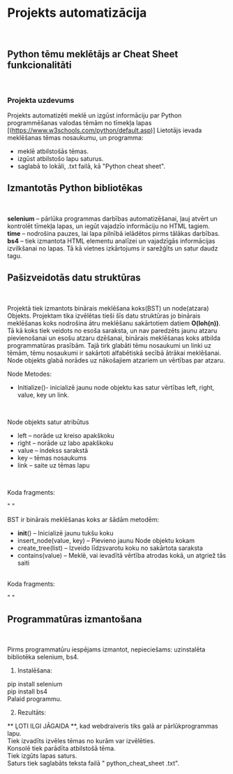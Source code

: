 # Projekts automatizācija
<br/>

## Python tēmu meklētājs ar Cheat Sheet funkcionalitāti
<br/>

### Projekta uzdevums 

Projekts automatizēti meklē un izgūst informāciju par Python programmēšanas valodas tēmām no tīmekļa lapas [(https://www.w3schools.com/python/default.asp)] Lietotājs ievada meklēšanas tēmas nosaukumu, un programma: 

* meklē atbilstošās tēmas.
* izgūst atbilstošo lapu saturus. 
* saglabā to lokāli, .txt failā, kā "Python cheat sheet".


## Izmantotās Python bibliotēkas 
<br/>

**selenium** – pārlūka programmas darbības automatizēšanai, ļauj atvērt un kontrolēt tīmekļa lapas, un iegūt vajadzīo informāciju no HTML tagiem. <br/>
**time** – nodrošina pauzes, lai lapa pilnībā ielādētos pirms tālākas darbības. <br/>
**bs4** – tiek izmantota HTML elementu analīzei un vajadzīgās informācijas izvilkšanai no lapas. Tā kā vietnes izkārtojums ir sarežģīts un satur daudz  tagu. <br/>

 

## Pašizveidotās datu struktūras 
<br/>

Projektā tiek izmantots binārais meklēšana koks(BST) un node(atzara) Objekts. Projektam tika izvēlētas tieši šīs datu struktūras jo binārais meklēšanas koks nodrošina ātru meklēšanu sakārtotiem datiem **O(loh(n))**. Tā kā koks tiek veidots no esoša saraksta, un nav paredzēts jaunu atzaru pievienošanai un esošu atzaru dzēšanai, binārais meklēšanas koks atbilda programmatūras prasībām. Tajā tirk glabāti tēmu nosaukumi un linki uz tēmām, tēmu nosaukumi  ir sakārtoti alfabētiskā secībā ātrākai meklēšanai. Node objekts glabā norādes uz nākošajiem atzariem un vērtības par atzaru. 
<br/> 

Node Metodes: 
* Initialize()- inicializē jaunu node objektu kas satur vērtības left, right, value, key un link.
  
<br/>

Node objekts satur atribūtus 
* left – norāde uz kreiso apakškoku 
* right – norāde uz labo apakškoku 
* value – indekss sarakstā  
* key – tēmas nosaukums 
* link – saite uz tēmas lapu 
<br/>

Koda fragments: 

"   " 
<br/>

BST ir binārais meklēšanas koks ar šādām metodēm: 
* __init__() – Inicializē jaunu tukšu koku 
* insert_node(value, key) – Pievieno jaunu Node objektu kokam 
* create_tree(list) – Izveido līdzsvarotu koku no sakārtota saraksta 
* contains(value) – Meklē, vai ievadītā vērtība atrodas kokā, un atgriež tās saiti
<br/> 
Koda fragments: 

"   " 


## Programmatūras izmantošana 
<br/>

Pirms programmatūru iespējams izmantot, nepieciešams: uzinstalēta bibliotēka selenium, bs4. <br/>

1. Instalēšana: 

pip install selenium <br/>
pip install bs4 <br/>
Palaid programmu.  <br/>

2. Rezultāts:
   
** ĻOTI ILGI JĀGAIDA **, kad webdraiveris tiks galā ar pārlūkprogrammas lapu. <br/>
Tiek izvadīts izvēles tēmas no kurām var izvēlēties.  <br/>
Konsolē tiek parādīta atbilstošā tēma. <br/>
Tiek izgūts lapas saturs. <br/>
Saturs tiek saglabāts teksta failā " python_cheat_sheet .txt". <br/>
